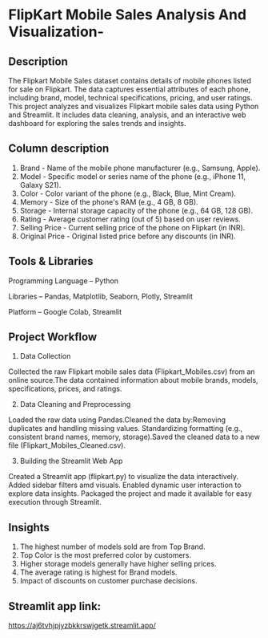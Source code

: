 # FlipKart Mobile Sales Analysis And Visualization-

## Description
The Flipkart Mobile Sales dataset contains details of mobile phones listed for sale on Flipkart. The data captures essential attributes of each phone, including brand, model, technical specifications, pricing, and user ratings. 
This project analyzes and visualizes Flipkart mobile sales data using Python and Streamlit. It includes data cleaning, analysis, and an interactive web dashboard for exploring the sales trends and insights.

## Column description
1) Brand - Name of the mobile phone manufacturer (e.g., Samsung, Apple).
2) Model -  Specific model or series name of the phone (e.g., iPhone 11, Galaxy S21).
3) Color -  Color variant of the phone (e.g., Black, Blue, Mint Cream).
4) Memory - Size of the phone's RAM (e.g., 4 GB, 8 GB).
5) Storage - Internal storage capacity of the phone (e.g., 64 GB, 128 GB).
6) Rating - Average customer rating (out of 5) based on user reviews.
7) Selling Price - Current selling price of the phone on Flipkart (in INR).
8) Original Price - Original listed price before any discounts (in INR).

## Tools & Libraries
Programming Language – Python

Libraries – Pandas, Matplotlib, Seaborn, Plotly, Streamlit

Platform – Google Colab, Streamlit

## Project Workflow
1) Data Collection

Collected the raw Flipkart mobile sales data (Flipkart_Mobiles.csv) from an online source.The data contained information about mobile brands, models, specifications, prices, and ratings.

2) Data Cleaning and Preprocessing
   
Loaded the raw data using Pandas.Cleaned the data by:Removing duplicates and handling missing values. Standardizing formatting (e.g., consistent brand names, memory, storage).Saved the cleaned data to a new file (Flipkart_Mobiles_Cleaned.csv).

3) Building the Streamlit Web App
   
Created a Streamlit app (flipkart.py) to visualize the data interactively.
Added sidebar filters amd visuals. Enabled dynamic user interaction to explore data insights. Packaged the project and made it available for easy execution through Streamlit.

## Insights
1) The highest number of models sold are from Top Brand.
2) Top Color is the most preferred color by customers.
3) Higher storage models generally have higher selling prices.
4) The average rating is highest for Brand models.
5) Impact of discounts on customer purchase decisions.

## Streamlit app link:
https://aj6tvhjpjyzbkkrswjgetk.streamlit.app/


